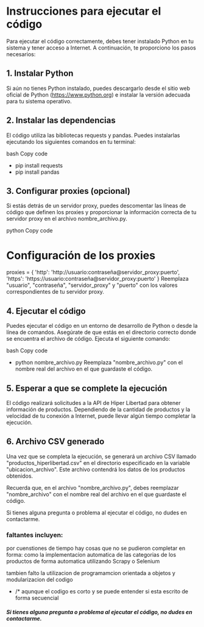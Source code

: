 # Instrucciones para ejecutar el código
Para ejecutar el código correctamente, debes tener instalado Python en tu sistema y tener acceso a Internet. A continuación, te proporciono los pasos necesarios:

## 1. Instalar Python
Si aún no tienes Python instalado, puedes descargarlo desde el sitio web oficial de Python (https://www.python.org) e instalar la versión adecuada para tu sistema operativo.

## 2. Instalar las dependencias
El código utiliza las bibliotecas requests y pandas. Puedes instalarlas ejecutando los siguientes comandos en tu terminal:

bash
Copy code
* pip install requests
* pip install pandas
## 3. Configurar proxies (opcional)
Si estás detrás de un servidor proxy, puedes descomentar las líneas de código que definen los proxies y proporcionar la información correcta de tu servidor proxy en el archivo nombre_archivo.py.

python
Copy code
# Configuración de los proxies
proxies = {
    'http': 'http://usuario:contraseña@servidor_proxy:puerto',
    'https': 'https://usuario:contraseña@servidor_proxy:puerto'
}
Reemplaza "usuario", "contraseña", "servidor_proxy" y "puerto" con los valores correspondientes de tu servidor proxy.

## 4. Ejecutar el código
Puedes ejecutar el código en un entorno de desarrollo de Python o desde la línea de comandos. Asegúrate de que estás en el directorio correcto donde se encuentra el archivo de código. Ejecuta el siguiente comando:

bash
Copy code
* python nombre_archivo.py
Reemplaza "nombre_archivo.py" con el nombre real del archivo en el que guardaste el código.

## 5. Esperar a que se complete la ejecución
El código realizará solicitudes a la API de Hiper Libertad para obtener información de productos. Dependiendo de la cantidad de productos y la velocidad de tu conexión a Internet, puede llevar algún tiempo completar la ejecución.

## 6. Archivo CSV generado
Una vez que se completa la ejecución, se generará un archivo CSV llamado "productos_hiperlibertad.csv" en el directorio especificado en la variable "ubicacion_archivo". Este archivo contendrá los datos de los productos obtenidos.

Recuerda que, en el archivo "nombre_archivo.py", debes reemplazar "nombre_archivo" con el nombre real del archivo en el que guardaste el código.

Si tienes alguna pregunta o problema al ejecutar el código, no dudes en contactarme.

### faltantes incluyen:
por cuenstiones de tiempo hay cosas que no se pudieron completar en forma:
como la implementacion automatica de las categorias de los productos de forma automatica utilizando Scrapy o Selenium

tambien falto la utilizacion de programamcion orientada a objetos y modularizacion del codigo


- /* aqunque el codigo es corto y se puede entender si esta escrito de forma secuencial 

##### Si tienes alguna pregunta o problema al ejecutar el código, no dudes en contactarme.


